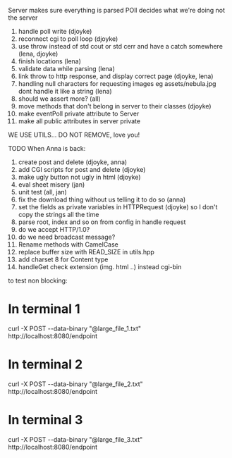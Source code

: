 Server makes sure everything is parsed
POll decides what we're doing not the server

1. handle poll write (djoyke)
2. reconnect cgi to poll loop (djoyke)
3. use throw instead of std cout or std cerr and have a catch somewhere (lena, djoyke)
4. finish locations (lena)
5. validate data while parsing (lena)
6. link throw to http response, and display correct page (djoyke, lena)
7. handling null characters for requesting images eg assets/nebula.jpg dont handle it like a string (lena)
8. should we assert more? (all)
9. move methods that don't belong in server to their classes (djoyke)
10. make eventPoll private attribute to Server
11. make all public attributes in server private

WE USE UTILS... DO NOT REMOVE, love you!


TODO When Anna is back:
1. create post and delete (djoyke, anna)
2. add CGI scripts for post and delete (djoyke)
3. make ugly button not ugly in html (djoyke)
4. eval sheet misery (jan)
5. unit test (all, jan)
6. fix the download thing without us telling it to do so (anna)
7. set the fields as private variables in HTTPRequest (djoyke) so I don't copy the strings all the time
8. parse root, index and so on from config in handle request
9. do we accept HTTP/1.0?
10. do we need broadcast message?
11. Rename methods with CamelCase
12. replace buffer size with READ_SIZE in utils.hpp
13. add charset 8 for Content type
14. handleGet check extension (img. html ..) instead cgi-bin


to test non blocking:
# In terminal 1
curl -X POST --data-binary "@large_file_1.txt" http://localhost:8080/endpoint
# In terminal 2
curl -X POST --data-binary "@large_file_2.txt" http://localhost:8080/endpoint
# In terminal 3
curl -X POST --data-binary "@large_file_3.txt" http://localhost:8080/endpoint
